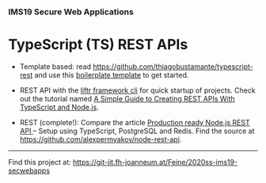 ### IMS19 Secure Web Applications

# TypeScript (TS) REST APIs


* Template based: read <https://github.com/thiagobustamante/typescript-rest> and use this [boilerplate template](https://github.com/vrudikov/typescript-rest-boilerplate) to get started.


* REST API with the [liftr framework cli](https://github.com/liftr-framework/cli) for quick startup of projects. Check out the tutorial named [A Simple Guide to Creating REST APIs With TypeScript and Node.js](https://medium.com/better-programming/typescript-and-node-js-a-simple-guide-to-creating-rest-apis-7bfac9f58b34).

* REST (complete!): Compare the article [Production ready Node.js REST API ](https://itnext.io/production-ready-node-js-rest-apis-setup-using-typescript-postgresql-and-redis-a9525871407) – Setup using TypeScript, PostgreSQL and Redis. Find the source at <https://github.com/alexpermyakov/node-rest-api>. 

- - -

		
Find this project at: <https://git-iit.fh-joanneum.at/Feine/2020ss-ims19-secwebapps>